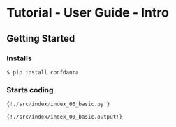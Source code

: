 # Tutorial - User Guide - Intro

## Getting Started

### Installs

```
$ pip install confdaora
```

### Starts coding


```python
{!./src/index/index_00_basic.py!}
```

```
{!./src/index/index_00_basic.output!}
```
